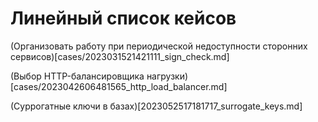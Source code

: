 # Линейный список кейсов

(Организовать работу при периодической недоступности сторонних сервисов)[cases/2023031521421111_sign_check.md]

(Выбор HTTP-балансировщика нагрузки)[cases/2023042606481565_http_load_balancer.md]

(Суррогатные ключи в базах)[2023052517181717_surrogate_keys.md]
